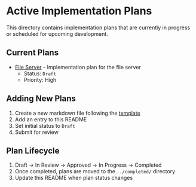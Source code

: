 # Active Implementation Plans

This directory contains implementation plans that are currently in progress or scheduled for upcoming development.

## Current Plans

- [File Server](file-server.md) - Implementation plan for the file server
  - Status: `Draft`
  - Priority: High
  
## Adding New Plans

1. Create a new markdown file following the [template](../README.md#plan-template)
2. Add an entry to this README
3. Set initial status to `Draft`
4. Submit for review

## Plan Lifecycle

1. Draft → In Review → Approved → In Progress → Completed
2. Once completed, plans are moved to the `../completed/` directory
3. Update this README when plan status changes

